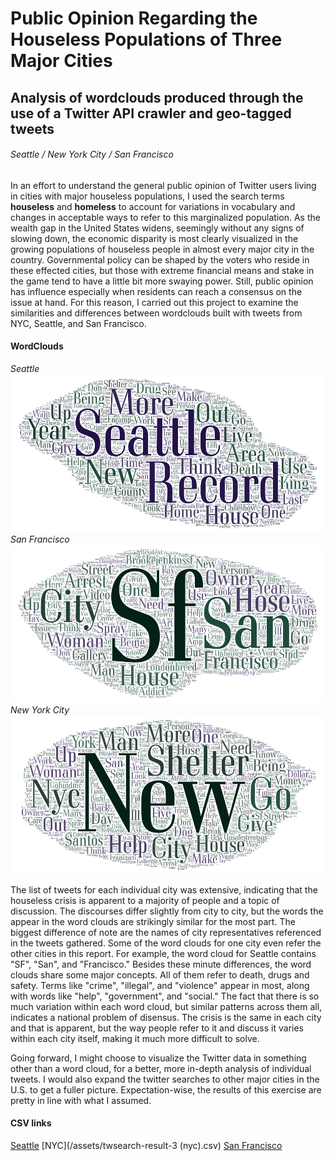 # Public Opinion Regarding the Houseless Populations of Three Major Cities
## Analysis of wordclouds produced through the use of a Twitter API crawler and geo-tagged tweets
###### Seattle / New York City / San Francisco

In an effort to understand the general public opinion of Twitter users living in cities with major houseless populations, I used the search terms **houseless** and **homeless** to account for variations in vocabulary and changes in acceptable ways to refer to this marginalized population. As the wealth gap in the United States widens,
seemingly without any signs of slowing down, the economic disparity is most clearly visualized in the growing populations of houseless people in almost every major city in the country. Governmental policy can be shaped by the voters who reside in these effected cities, but those with extreme financial means and stake in the game tend to have a little bit more swaying power. Still, public opinion has influence especially when residents can reach a consensus on the issue at hand. For this reason, I carried out this project to examine the similarities and differences between wordclouds built with tweets from NYC, Seattle, and San Francisco. 

#### WordClouds 
*Seattle*
![Seattle](/img/wordcloud-1(seattle).png)
*San Francisco*
![San Francisco](/img/wordcloud-2(sf).png)
*New York City*
![New York City](/img/wordcloud-3(nyc).png)  

The list of tweets for each individual city was extensive, indicating that the houseless crisis is apparent to a majority of people and a topic of discussion. The discourses differ slightly from city to city, but the words the appear in the word clouds are strikingly similar for the most part. The biggest difference of note are the names of city representatives referenced in the tweets gathered. Some of the word clouds for one city even refer the other cities in this report. For example, the word cloud for Seattle contains "SF", "San", and "Francisco." Besides these minute differences, the word clouds share some major concepts. All of them refer to death, drugs and safety. Terms like "crime", "illegal", and "violence" appear in most, along with words like "help", "government", and "social."
The fact that there is so much variation within each word cloud, but similar patterns across them all, indicates a national problem of disensus. The crisis is the same in each city and that is apparent, but the way people refer to it and discuss it varies within each city itself, making it much more difficult to solve. 

Going forward, I might choose to visualize the Twitter data in something other than a word cloud, for a better, more in-depth analysis of individual tweets. I would also expand the twitter searches to other major cities in the U.S. to get a fuller picture. Expectation-wise, the results of this exercise are pretty in line with what I assumed. 

#### CSV links
[Seattle](/assets/twsearch-result-1(seattle).csv)
[NYC](/assets/twsearch-result-3 (nyc).csv)
[San Francisco](/assets/twsearch-result-2(sf).csv)




